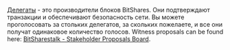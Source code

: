 [Делегаты](introduction/witness) - это производители блоков BitShares. Они подтверждают транзакции и обеспечивают безопасность сети. Вы можете проголосовать за стольких делегатов, за скольких пожелаете, и все они получат одинаковое количество голосов. Witness proposals can be found here: [BitSharestalk - Stakeholder Proposals Board](https://bitsharestalk.org/index.php/board,75.0.html).
